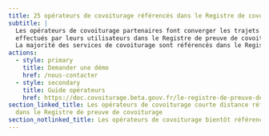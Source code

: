 ```yaml
---
title: 25 opérateurs de covoiturage référencés dans le Registre de covoiturage
subtitle: |
  Les opérateurs de covoiturage partenaires font converger les trajets
  effectués par leurs utilisateurs dans le Registre de preuve de covoiturage.
  La majorité des services de covoiturage sont référencés dans le Registre.
actions:
  - style: primary
    title: Demander une démo
    href: /nous-contacter
  - style: secondary
    title: Guide opérateurs
    href: https://doc.covoiturage.beta.gouv.fr/le-registre-de-preuve-de-covoiturage/devenir-partenaire/je-suis-un-operateur-de-covoiturage
section_linked_title: Les opérateurs de covoiturage courte distance référencés
  dans le Registre de preuve de covoiturage
section_notlinked_title: Les opérateurs de covoiturage bientôt référencés dans le Registre
---
```

